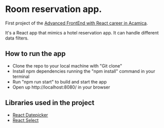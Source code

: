 # Room reservation app.

First project of the [Advanced FrontEnd with React career in Acamica](https://www.acamica.com/front-end-avanzado-react).

It's a React app that mimics a hotel reservation app. It can handle different data filters.

## How to run the app

- Clone the repo to your local machine with "Git clone"
- Install npm dependencies running the "npm install" command in your terminal
- Run "npm run start" to build and start the app
- Open up http://localhost:8080/ in your browser

## Libraries used in the project

- [React Datepicker](https://reactdatepicker.com/)
- [React Select](https://react-select.com/home)
